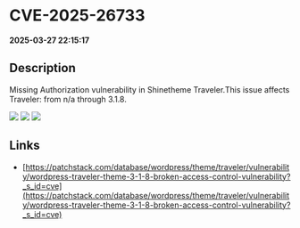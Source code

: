 # CVE-2025-26733

**2025-03-27 22:15:17**

## Description
Missing Authorization vulnerability in Shinetheme Traveler.This issue affects Traveler: from n/a through 3.1.8.

![](https://img.shields.io/static/v1?label=Score&message=8.2&color=red)
![](https://img.shields.io/static/v1?label=Severity&message=HIGH&color=red)
![](https://img.shields.io/static/v1?label=CWE&message=Auth&color=green)

## Links
- [https://patchstack.com/database/wordpress/theme/traveler/vulnerability/wordpress-traveler-theme-3-1-8-broken-access-control-vulnerability?_s_id=cve](https://patchstack.com/database/wordpress/theme/traveler/vulnerability/wordpress-traveler-theme-3-1-8-broken-access-control-vulnerability?_s_id=cve)
